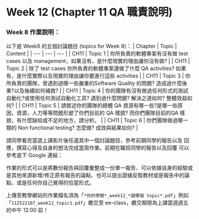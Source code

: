 # Week 12 (Chapter 11 QA 職責說明)

### Week 8 作業說明：

以下是 Week8 的五個討論題目 (topics for Week 8)：
| Chapter | Topic | Content |
| --- | --- | --- |
| CH11  | Topic 1 | 你所負責的軟體專案有沒有做 test cases 以及 management，如果沒有，是什麼現實的理由讓你沒有做? |
| CH11  | Topic 2 | 除了 test cases 你所負責的軟體專案還做了什麼 QA activities? 如果有，是什麼實際以及現實的理由讓你要進行這些 activities |
| CH11  | Topic 3 | 你所負責的團隊，曾遇到過哪一些嚴重的Software Quality 的問題? 造成過什麼後果?以及後續如何補救? |
| CH11  | Topic 4 | 你的團隊有沒有做過任何形式的測試自動化?或使用任何測試自動化工具? 遇到過什麼問題? 解決之道如何? 整體效益如何? |
| CH11  | Topic 5 | 請敘述你的團隊的總體 QA 資源有哪一些?是哪一些原因，資源，人力等等問題形塑了你們目前的 QA 樣貌? 而你們團隊目前的QA 樣貌，有什麼缺陷或不足的地方，請分析。 |
| CH11  | Topic 6 | 你們團隊做過哪一類的 Non functional testing? 怎麼做? 成效與結果如何? |


請同學看完當週上課影片後任選其中一個討論題目，參考前期同學的報告以及
回應，撰寫心得及自身的想法完成當周作業。前期在職班同學的報告以及回覆
可以參考底下 Google 連結：


作業的形式可以是將數份報告與回覆彙整成一份單一報告、可以依據自身的經驗或是其他來源新增/修正原有報告的論點、也可以提出證據反駁教材或是報告中的論點、或是任何你自己覺得的恰當形式。


上傳至教學網站的作業檔名須為「`*你的學號*_week12_*選哪個 topic*.pdf`」例如「`112522107_week12_topic1.pdf`」繳交至 ee-class，繳交期限為上課當週週五的中午 12:00 前！


